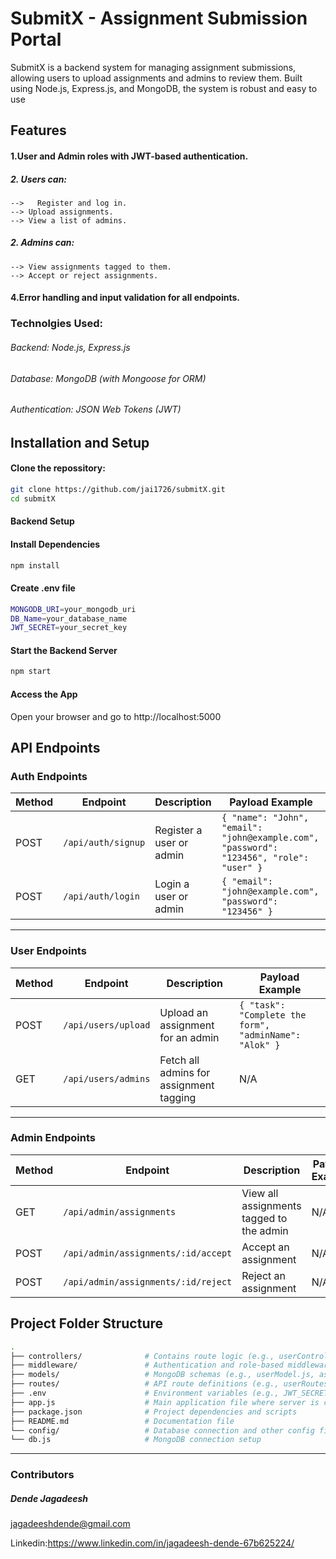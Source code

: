 # SubmitX - Assignment Submission Portal
SubmitX is a backend system for managing assignment submissions, allowing users to upload assignments and admins to review them. Built using Node.js, Express.js, and MongoDB, the system is robust and easy to use

## Features

####  1.User and Admin roles with JWT-based authentication.
##### 2.  Users can:
    -->   Register and log in.
    --> Upload assignments.
    --> View a list of admins.
##### 2.  Admins can:
    --> View assignments tagged to them.
    --> Accept or reject assignments.

#### 4.Error handling and input validation for all endpoints.


### Technolgies Used:
###### Backend: Node.js, Express.js
###### Database: MongoDB (with Mongoose for ORM)
###### Authentication: JSON Web Tokens (JWT)


## Installation and Setup
#### Clone the repossitory:
```bash 
git clone https://github.com/jai1726/submitX.git
cd submitX
```

#### Backend Setup

#### Install Dependencies
```bash 
npm install
```

#### Create .env file
```bash
MONGODB_URI=your_mongodb_uri
DB_Name=your_database_name
JWT_SECRET=your_secret_key
```

#### Start the Backend Server
```bash
npm start
```

#### Access the App 
Open your browser and go to http://localhost:5000


## **API Endpoints**

### **Auth Endpoints**
| Method | Endpoint        | Description                      | Payload Example                                                                 |
|--------|-----------------|----------------------------------|---------------------------------------------------------------------------------|
| POST   | `/api/auth/signup`  | Register a user or admin         | `{ "name": "John", "email": "john@example.com", "password": "123456", "role": "user" }` |
| POST   | `/api/auth/login`   | Login a user or admin            | `{ "email": "john@example.com", "password": "123456" }`                         |

---

### **User Endpoints**
| Method | Endpoint          | Description                                        | Payload Example                                                   |
|--------|-------------------|----------------------------------------------------|-------------------------------------------------------------------|
| POST   | `/api/users/upload`   | Upload an assignment for an admin                   | `{ "task": "Complete the form", "adminName": "Alok" }`             |
| GET    | `/api/users/admins`   | Fetch all admins for assignment tagging             | N/A                                                               |

---

### **Admin Endpoints**
| Method | Endpoint                         | Description                                        | Payload Example                                                   |
|--------|----------------------------------|----------------------------------------------------|-------------------------------------------------------------------|
| GET    | `/api/admin/assignments`         | View all assignments tagged to the admin           | N/A                                                               |
| POST   | `/api/admin/assignments/:id/accept` | Accept an assignment                               | N/A                                                               |
| POST   | `/api/admin/assignments/:id/reject` | Reject an assignment                               | N/A                                                               |



## **Project Folder Structure**
```bash
.
├── controllers/              # Contains route logic (e.g., userController.js, adminController.js)
├── middleware/               # Authentication and role-based middleware (e.g., authMiddleware.js)
├── models/                   # MongoDB schemas (e.g., userModel.js, assignmentModel.js)
├── routes/                   # API route definitions (e.g., userRoutes.js, adminRoutes.js)
├── .env                      # Environment variables (e.g., JWT_SECRET_KEY, MONGO_URI)
├── app.js                    # Main application file where server is configured
├── package.json              # Project dependencies and scripts 
├── README.md                 # Documentation file 
└── config/                   # Database connection and other config files 
└── db.js                     # MongoDB connection setup
```
---


### Contributors
##### Dende Jagadeesh
jagadeeshdende@gmail.com

Linkedin:https://www.linkedin.com/in/jagadeesh-dende-67b625224/
